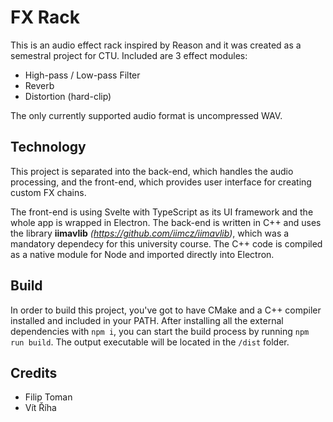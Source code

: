 # FX Rack
This is an audio effect rack inspired by Reason and it was created as a semestral project for CTU. Included are 3 effect modules:
- High-pass / Low-pass Filter
- Reverb
- Distortion (hard-clip)

The only currently supported audio format is uncompressed WAV.

## Technology
This project is separated into the back-end, which handles the audio processing, and the front-end, which provides user interface for creating custom FX chains.

The front-end is using Svelte with TypeScript as its UI framework and the whole app is wrapped in Electron. The back-end is written in C++ and uses the library **iimavlib** *(https://github.com/iimcz/iimavlib)*, which was a mandatory dependecy for this university course. The C++ code is compiled as a native module for Node and imported directly into Electron.

## Build
In order to build this project, you've got to have CMake and a C++ compiler installed and included in your PATH. After installing all the external dependencies with `npm i`, you can start the build process by running `npm run build`. The output executable will be located in the `/dist` folder.

## Credits
- Filip Toman
- Vít Říha
